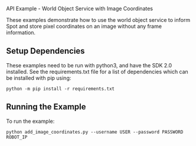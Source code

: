<!--
Copyright (c) 2020 Boston Dynamics, Inc.  All rights reserved.

Downloading, reproducing, distributing or otherwise using the SDK Software
is subject to the terms and conditions of the Boston Dynamics Software
Development Kit License (20191101-BDSDK-SL).
-->

API Example - World Object Service with Image Coordinates

These examples demonstrate how to use the world object service to inform Spot and store pixel coordinates on an image without any frame information.

## Setup Dependencies
These examples need to be run with python3, and have the SDK 2.0 installed. See the requirements.txt file for a list of dependencies which can be installed with pip using:
```
python -m pip install -r requirements.txt
```

## Running the Example
To run the example:
```
python add_image_coordinates.py --username USER --password PASSWORD ROBOT_IP
```

